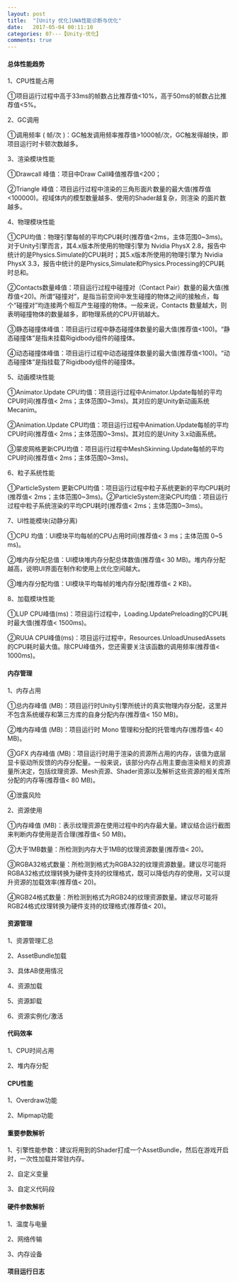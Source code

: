 ```yaml
---
layout: post
title:  "[Unity 优化]UWA性能诊断与优化"
date:   2017-05-04 00:11:10
categories: 07---【Unity-优化】
comments: true
---
```


#### 总体性能趋势
1、CPU性能占用

①项目运行过程中高于33ms的帧数占比推荐值<10%，高于50ms的帧数占比推荐值<5%。

2、GC调用

①调用频率 ( 帧/次 )：GC触发调用频率推荐值>1000帧/次，GC触发得越快，即项目运行时卡顿次数越多。

3、渲染模块性能

①Drawcall 峰值：项目中Draw Call峰值推荐值<200；

②Triangle 峰值：项目运行过程中渲染的三角形面片数量的最大值(推荐值<100000)。视域体内的模型数量越多、使用的Shader越复杂，则渲染
的面片数越多。

4、物理模块性能

①CPU均值：物理引擎每帧的平均CPU耗时(推荐值<2ms，主体范围0~3ms)。对于Unity引擎而言，其4.x版本所使用的物理引擎为 Nvidia PhysX 
2.8，报告中统计的是Physics.Simulate的CPU耗时；其5.x版本所使用的物理引擎为 Nvidia PhysX 3.3，报告中统计的是Physics,Simulate和Physics.Processing的CPU耗时总和。

②Contacts数量峰值：项目运行过程中碰撞对（Contact Pair）数量的最大值(推荐值<20)。所谓“碰撞对”，是指当前空间中发生碰撞的物体之间的接触点，每个“碰撞对”均连接两个相互产生碰撞的物体。一般来说，Contacts 数量越大，则表明碰撞物体的数量越多，即物理系统的CPU开销越大。

③静态碰撞体峰值：项目运行过程中静态碰撞体数量的最大值(推荐值<100)。“静态碰撞体”是指未挂载Rigidbody组件的碰撞体。

④动态碰撞体峰值：项目运行过程中动态碰撞体数量的最大值(推荐值<100)。“动态碰撞体”是指挂载了Rigidbody组件的碰撞体。

5、动画模块性能

①Animator.Update CPU均值：项目运行过程中Animator.Update每帧的平均CPU时间(推荐值< 2ms；主体范围0~3ms)。其对应的是Unity新动画系统Mecanim。

②Animation.Update CPU均值：项目运行过程中Animation.Update每帧的平均CPU时间(推荐值< 2ms；主体范围0~3ms)。其对应的是Unity 3.x动画系统。

③蒙皮网格更新CPU均值：项目运行过程中MeshSkinning.Update每帧的平均CPU时间(推荐值< 2ms；主体范围0~3ms)。

6、粒子系统性能

①ParticleSystem 更新CPU均值：项目运行过程中粒子系统更新的平均CPU耗时(推荐值< 2ms；主体范围0~3ms)。②ParticleSystem渲染CPU均值：项目运行过程中粒子系统渲染的平均CPU耗时(推荐值< 2ms；主体范围0~3ms)。

7、UI性能模块(动静分离)

①CPU 均值：UI模块平均每帧的CPU占用时间(推荐值< 3 ms；主体范围 0~5 ms)。

②堆内存分配总值：UI模块堆内存分配总体数值(推荐值< 30 MB)。堆内存分配越高，说明UI界面在制作和使用上优化空间越大。

③堆内存分配均值：UI模块平均每帧的堆内存分配(推荐值< 2 KB)。

8、加载模块性能

①LUP CPU峰值(ms)：项目运行过程中，Loading.UpdatePreloading的CPU耗时最大值(推荐值< 1500ms)。

②RUUA CPU峰值(ms)：项目运行过程中，Resources.UnloadUnusedAssets的CPU耗时最大值。除CPU峰值外，您还需要关注该函数的调用频率(推荐值< 1000ms)。

#### 内存管理
1、内存占用

①总内存峰值 (MB)：项目运行时Unity引擎所统计的真实物理内存分配，这里并不包含系统缓存和第三方库的自身分配内存(推荐值< 150 MB)。

②堆内存峰值 (MB)：项目运行时 Mono 管理和分配的托管堆内存(推荐值< 40 MB)。

③GFX 内存峰值 (MB)：项目运行时用于渲染的资源所占用的内存，该值为底层显卡驱动所反馈的内存分配量。一般来说，该部分内存占用主要由渲染相关的资源量所决定，包括纹理资源、Mesh资源、Shader资源以及解析这些资源的相关库所分配的内存等(推荐值< 80 MB)。

④泄露风险

2、资源使用

①内存峰值 (MB)：表示纹理资源在使用过程中的内存最大量。建议结合运行截图来判断内存使用是否合理(推荐值< 50 MB)。

②大于1MB数量：所检测到内存大于1MB的纹理资源数量(推荐值< 20)。

③RGBA32格式数量：所检测到格式为RGBA32的纹理资源数量。建议尽可能将RGBA32格式纹理转换为硬件支持的纹理格式，既可以降低内存的使用，又可以提升资源的加载效率(推荐值< 20)。

④RGB24格式数量：所检测到格式为RGB24的纹理资源数量。建议尽可能将RGB24格式纹理转换为硬件支持的纹理格式(推荐值< 20)。

#### 资源管理
1、资源管理汇总

2、AssetBundle加载

3、具体AB使用情况

4、资源加载

5、资源卸载

6、资源实例化/激活

#### 代码效率
1、CPU时间占用

2、堆内存分配

#### CPU性能
1、Overdraw功能

2、Mipmap功能

#### 重要参数解析
1、引擎性能参数：建议将用到的Shader打成一个AssetBundle，然后在游戏开启时，一次性加载并常驻内存。

2、自定义变量

3、自定义代码段

#### 硬件参数解析
1、温度与电量

2、网络传输

3、内存设备

#### 项目运行日志